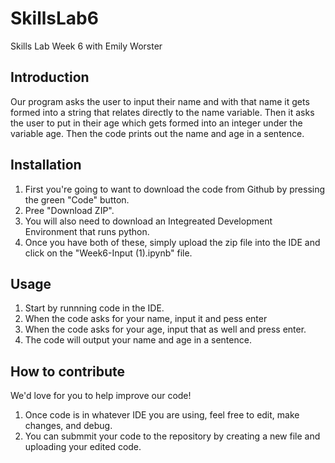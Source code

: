# SkillsLab6
Skills Lab Week 6 with Emily Worster

Introduction
----------------------

Our program asks the user to input their name and with that name it gets formed into a string that relates directly to the name variable.
Then it asks the user to put in their age which gets formed into an integer under the variable age. Then the code prints out the name and age in a sentence.

Installation
----------------------

1. First you're going to want to download the code from Github by pressing the green "Code" button.
2. Pree "Download ZIP".
3. You will also need to download an Integreated Development Environment that runs python.
4. Once you have both of these, simply upload the zip file into the IDE and click on the "Week6-Input (1).ipynb" file.

Usage
----------------------

1. Start by runnning code in the IDE.
2. When the code asks for your name, input it and pess enter
3. When the code asks for your age, input that as well and press enter.
4. The code will output your name and age in a sentence.

How to contribute
---------------------
We'd love for you to help improve our code!

1. Once code is in whatever IDE you are using, feel free to edit, make changes, and debug.
2. You can submmit your code to the repository by creating a new file and uploading your edited code.

